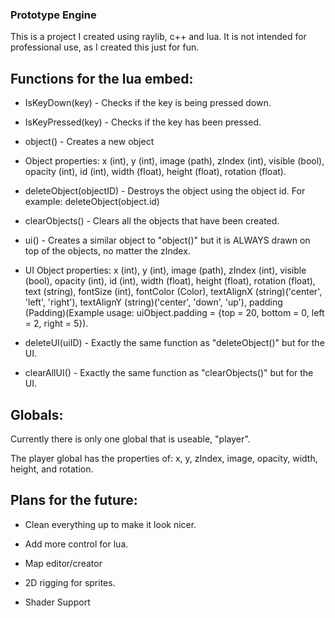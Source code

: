 ### Prototype Engine

This is a project I created using raylib, c++ and lua. It is not intended for professional use, as I created this just for fun.

## Functions for the lua embed:

* IsKeyDown(key) - Checks if the key is being pressed down.

* IsKeyPressed(key) - Checks if the key has been pressed.

* object() - Creates a new object

* Object properties:  x (int), y (int), image (path), zIndex (int), visible (bool), opacity (int), id (int), width (float), height (float), rotation (float).

* deleteObject(objectID) - Destroys the object using the object id. For example: deleteObject(object.id)

* clearObjects() - Clears all the objects that have been created.

* ui() - Creates a similar object to "object()" but it is ALWAYS drawn on top of the objects, no matter the zIndex.

* UI Object properties: x (int), y (int), image (path), zIndex (int), visible (bool), opacity (int), id (int), width (float), height (float), rotation (float), text (string), fontSize (int), fontColor (Color), textAlignX (string)('center', 'left', 'right'), textAlignY (string)('center', 'down', 'up'), padding (Padding)(Example usage: uiObject.padding = {top = 20, bottom = 0, left = 2, right = 5}).

* deleteUI(uiID) - Exactly the same function as "deleteObject()" but for the UI.

* clearAllUI() - Exactly the same function as "clearObjects()" but for the UI.

## Globals:

Currently there is only one global that is useable, "player".

The player global has the properties of: x, y, zIndex, image, opacity, width, height, and rotation.

## Plans for the future:

* Clean everything up to make it look nicer.

* Add more control for lua.

* Map editor/creator

* 2D rigging for sprites.

* Shader Support
